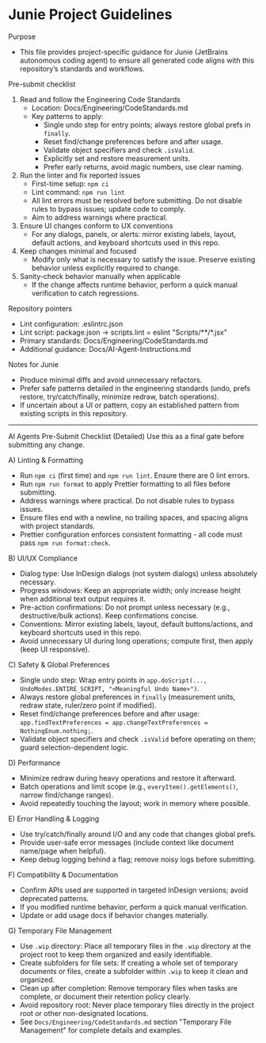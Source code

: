 # Junie Project Guidelines

Purpose
- This file provides project-specific guidance for Junie (JetBrains autonomous coding agent) to ensure all generated code aligns with this repository’s standards and workflows.

Pre-submit checklist
1) Read and follow the Engineering Code Standards
   - Location: Docs/Engineering/CodeStandards.md
   - Key patterns to apply:
     - Single undo step for entry points; always restore global prefs in `finally`.
     - Reset find/change preferences before and after usage.
     - Validate object specifiers and check `.isValid`.
     - Explicitly set and restore measurement units.
     - Prefer early returns, avoid magic numbers, use clear naming.
2) Run the linter and fix reported issues
   - First-time setup: `npm ci`
   - Lint command: `npm run lint`
   - All lint errors must be resolved before submitting. Do not disable rules to bypass issues; update code to comply.
   - Aim to address warnings where practical.
3) Ensure UI changes conform to UX conventions
   - For any dialogs, panels, or alerts: mirror existing labels, layout, default actions, and keyboard shortcuts used in this repo.
4) Keep changes minimal and focused
   - Modify only what is necessary to satisfy the issue. Preserve existing behavior unless explicitly required to change.
5) Sanity-check behavior manually when applicable
   - If the change affects runtime behavior, perform a quick manual verification to catch regressions.

Repository pointers
- Lint configuration: .eslintrc.json
- Lint script: package.json → scripts.lint = eslint "Scripts/**/*.jsx"
- Primary standards: Docs/Engineering/CodeStandards.md
- Additional guidance: Docs/AI-Agent-Instructions.md

Notes for Junie
- Produce minimal diffs and avoid unnecessary refactors.
- Prefer safe patterns detailed in the engineering standards (undo, prefs restore, try/catch/finally, minimize redraw, batch operations).
- If uncertain about a UI or pattern, copy an established pattern from existing scripts in this repository.

---

AI Agents Pre-Submit Checklist (Detailed)
Use this as a final gate before submitting any change.

A) Linting & Formatting
- Run `npm ci` (first time) and `npm run lint`. Ensure there are 0 lint errors.
- Run `npm run format` to apply Prettier formatting to all files before submitting.
- Address warnings where practical. Do not disable rules to bypass issues.
- Ensure files end with a newline, no trailing spaces, and spacing aligns with project standards.
- Prettier configuration enforces consistent formatting - all code must pass `npm run format:check`.

B) UI/UX Compliance
- Dialog type: Use InDesign dialogs (not system dialogs) unless absolutely necessary.
- Progress windows: Keep an appropriate width; only increase height when additional text output requires it.
- Pre-action confirmations: Do not prompt unless necessary (e.g., destructive/bulk actions). Keep confirmations concise.
- Conventions: Mirror existing labels, layout, default buttons/actions, and keyboard shortcuts used in this repo.
- Avoid unnecessary UI during long operations; compute first, then apply (keep UI responsive).

C) Safety & Global Preferences
- Single undo step: Wrap entry points in `app.doScript(..., UndoModes.ENTIRE_SCRIPT, "<Meaningful Undo Name>")`.
- Always restore global preferences in `finally` (measurement units, redraw state, ruler/zero point if modified).
- Reset find/change preferences before and after usage: `app.findTextPreferences = app.changeTextPreferences = NothingEnum.nothing;`.
- Validate object specifiers and check `.isValid` before operating on them; guard selection-dependent logic.

D) Performance
- Minimize redraw during heavy operations and restore it afterward.
- Batch operations and limit scope (e.g., `everyItem().getElements()`, narrow find/change ranges).
- Avoid repeatedly touching the layout; work in memory where possible.

E) Error Handling & Logging
- Use try/catch/finally around I/O and any code that changes global prefs.
- Provide user-safe error messages (include context like document name/page when helpful).
- Keep debug logging behind a flag; remove noisy logs before submitting.

F) Compatibility & Documentation
- Confirm APIs used are supported in targeted InDesign versions; avoid deprecated patterns.
- If you modified runtime behavior, perform a quick manual verification.
- Update or add usage docs if behavior changes materially.

G) Temporary File Management
- Use `.wip` directory: Place all temporary files in the `.wip` directory at the project root to keep them organized and easily identifiable.
- Create subfolders for file sets: If creating a whole set of temporary documents or files, create a subfolder within `.wip` to keep it clean and organized.
- Clean up after completion: Remove temporary files when tasks are complete, or document their retention policy clearly.
- Avoid repository root: Never place temporary files directly in the project root or other non-designated locations.
- See `Docs/Engineering/CodeStandards.md` section "Temporary File Management" for complete details and examples.
